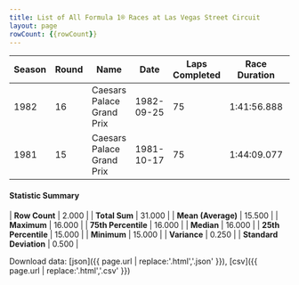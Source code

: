 ```yaml
---
title: List of All Formula 1® Races at Las Vegas Street Circuit
layout: page
rowCount: {{rowCount}}
---
```


| Season | Round | Name | Date | Laps Completed | Race Duration | Winning Driver | Winning Constructor |
|--|--|--|--|--|--|--|--|
| 1982 | 16 | Caesars Palace Grand Prix | 1982-09-25 | 75 | 1:41:56.888 | Michele Alboreto 🇮🇹 | Tyrrell 🇬🇧 |
| 1981 | 15 | Caesars Palace Grand Prix | 1981-10-17 | 75 | 1:44:09.077 | Alan Jones 🇦🇺 | Williams 🇬🇧 |

#### Statistic Summary

| **Row Count** | 2.000 |
| **Total Sum** | 31.000 |
| **Mean (Average)** | 15.500 |
| **Maximum** | 16.000 |
| **75th Percentile** | 16.000 |
| **Median** | 16.000 |
| **25th Percentile** | 15.000 |
| **Minimum** | 15.000 |
| **Variance** | 0.250 |
| **Standard Deviation** | 0.500 |

Download data: [json]({{ page.url | replace:'.html','.json' }}), [csv]({{ page.url | replace:'.html','.csv' }})
